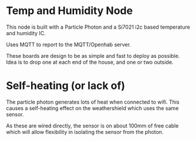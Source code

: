 # Temp and Humidity Node

This node is built with a Particle Photon and a Si7021 i2c based temperature and humidity IC.

Uses MQTT to report to the MQTT/Openhab server.

These boards are design to be as simple and fast to deploy as possible. Idea is to drop one at each end of the house, and one or two outside.

# Self-heating (or lack of)

The particle photon generates lots of heat when connected to wifi. This causes a self-heating effect on the weathershield which uses the same sensor.

As these are wired directly, the sensor is on about 100mm of free cable which will allow flexibility in isolating the sensor from the photon.